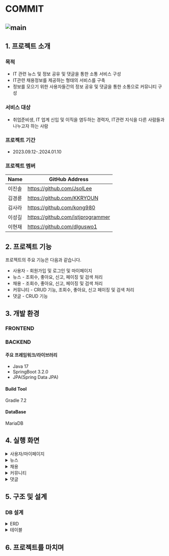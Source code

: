 # COMMIT
![main](https://github.com/JsolLee/commit/assets/28701071/e3f2c91a-b737-404b-8a1c-cbecb1a7262f)
---
## 1. 프로젝트 소개
### 목적 
- IT 관련 뉴스 및 정보 공유 및 댓글을 통한 소통 서비스 구성
- IT관련 채용정보를 제공하는 형태의 서비스를 구축
- 정보를 모으기 위한 사용자들간의 정보 공유 및 댓글을 통한 소통으로 커뮤니티 구성
### 서비스 대상
- 취업준비생, IT 업계 신입 및 이직을 염두하는 경력자, IT관련 지식을 다른 사람들과 나누고자 하는 사람
### 프로젝트 기간
- 2023.09.12-.2024.01.10
### 프로젝트 멤버
|Name|GitHub Address|
|------|---|
|이진솔|https://github.com/JsolLee|
|김경륜|https://github.com/KKRYOUN|
|김사라|https://github.com/kong980|
|이성길|https://github.com/istjprogrammer|
|이현재|https://github.com/dlguswo1|


## 2. 프로젝트 기능
프로젝트의 주요 기능은 다음과 같습니다.
- 사용자 - 회원가입 및 로그인 및 마이페이지
- 뉴스 - 조회수, 좋아요, 신고, 페이징 및 검색 처리
- 채용 - 조회수, 좋아요, 신고, 페이징 및 검색 처리
- 커뮤니티 - CRUD 기능, 조회수, 좋아요, 신고 페이징 및 검색 처리
- 댓글 - CRUD 기능

## 3. 개발 환경
### FRONTEND

### BACKEND
#### 주요 프레임워크/라이브러리
- Java 17
- SpringBoot 3.2.0
- JPA(Spring Data JPA)
  
#### Build Tool
Gradle 7.2

#### DataBase
MariaDB

## 4. 실행 화면
<details>
  <summary>사용자/마이페이지</summary>
  1. 사용자 로그인 및 회원 가입
  2. 마이페이지
</details>
<details>
  <summary>뉴스</summary>
  1. 뉴스 메인
  2. 뉴스 리스트
  3. 뉴스 상세
</details>
<details>
  <summary>채용</summary>
  1. 채용 메인
  2. 채용 상세
</details>
<details>
  <summary>커뮤니티</summary>
  1. 채용 메인
  2. 채용 상세
</details>
<details>
  <summary>댓글</summary>
  1. 댓글 기능
</details>

## 5. 구조 및 설계
### DB 설계
<details>
  <summary>ERD</summary>
  
  ![erd](https://github.com/JsolLee/commit/assets/28701071/b5ca98ee-fa0b-410c-9790-c3eab40c7f9a)
</details>
<details>
  <summary>테이블</summary>
  
  - Members
    ![members](https://github.com/JsolLee/commit/assets/28701071/ca48bf86-523d-4f38-95e5-1ef48d81246b)
  - LoginHistory
    ![LoginHistory](https://github.com/JsolLee/commit/assets/28701071/29a60a9b-8c6b-4ea5-8a69-df7ad72535b8)
  - News
    ![News](https://github.com/JsolLee/commit/assets/28701071/7899d137-f4f3-4f7e-ba3c-fad880bfe51d)
  - Job
    ![Job](https://github.com/JsolLee/commit/assets/28701071/79724d7b-f8b2-425e-be5e-631c92275df6)
  - Board
    ![Board](https://github.com/JsolLee/commit/assets/28701071/ef80c34d-959c-49dc-af58-51ce375e822f)
  - BoardFile
    ![BoardFile](https://github.com/JsolLee/commit/assets/28701071/097bafba-fbd7-4c91-b52d-2a0e4709084b)
  - Comment
    ![Comment](https://github.com/JsolLee/commit/assets/28701071/ff17dc80-ddae-4290-a2bc-56b5549bc4aa)
  - Like
    ![Like](https://github.com/JsolLee/commit/assets/28701071/ee0a7d87-8d25-479d-9269-663ebb2d70fe)
  - Scarp
    ![scrap](https://github.com/JsolLee/commit/assets/28701071/e7e1c29b-e765-4a7d-a0df-e6c41d08a976)
  - Report
    ![Report1](https://github.com/JsolLee/commit/assets/28701071/8f7e09f3-1ee9-4d27-ba95-4b2dcbd05de2)
   ![Report2](https://github.com/JsolLee/commit/assets/28701071/16f342c4-3bcf-47d1-bd3e-0ffa94f3f53b) 
  
</details>


## 6. 프로젝트를 마치며



